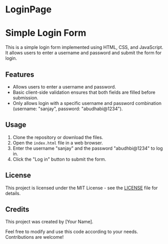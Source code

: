 # LoginPage
# Simple Login Form

This is a simple login form implemented using HTML, CSS, and JavaScript. It allows users to enter a username and password and submit the form for login.

## Features

- Allows users to enter a username and password.
- Basic client-side validation ensures that both fields are filled before submission.
- Only allows login with a specific username and password combination (username: "sanjay", password: "abudhabi@1234").

## Usage

1. Clone the repository or download the files.
2. Open the `index.html` file in a web browser.
3. Enter the username "sanjay" and the password "abudhbi@1234" to log in.
4. Click the "Log in" button to submit the form.

## License

This project is licensed under the MIT License - see the [LICENSE](LICENSE) file for details.

## Credits

This project was created by [Your Name].

Feel free to modify and use this code according to your needs. Contributions are welcome!

 
